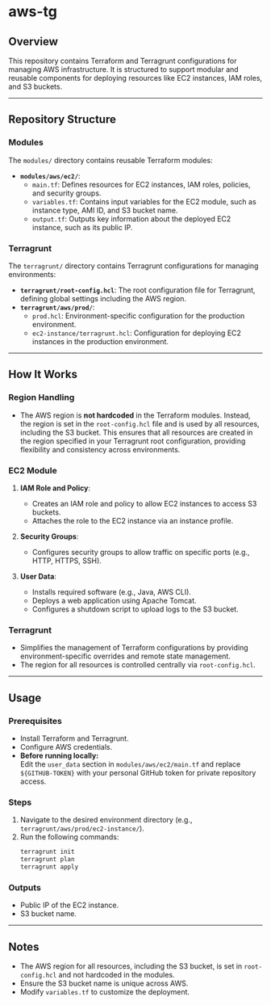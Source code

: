# aws-tg

## Overview
This repository contains Terraform and Terragrunt configurations for managing AWS infrastructure. It is structured to support modular and reusable components for deploying resources like EC2 instances, IAM roles, and S3 buckets.

---

## Repository Structure

### Modules
The `modules/` directory contains reusable Terraform modules:
- **`modules/aws/ec2/`**:
  - `main.tf`: Defines resources for EC2 instances, IAM roles, policies, and security groups.
  - `variables.tf`: Contains input variables for the EC2 module, such as instance type, AMI ID, and S3 bucket name.
  - `output.tf`: Outputs key information about the deployed EC2 instance, such as its public IP.

### Terragrunt
The `terragrunt/` directory contains Terragrunt configurations for managing environments:
- **`terragrunt/root-config.hcl`**: The root configuration file for Terragrunt, defining global settings including the AWS region.
- **`terragrunt/aws/prod/`**:
  - `prod.hcl`: Environment-specific configuration for the production environment.
  - `ec2-instance/terragrunt.hcl`: Configuration for deploying EC2 instances in the production environment.

---

## How It Works

### Region Handling
- The AWS region is **not hardcoded** in the Terraform modules. Instead, the region is set in the `root-config.hcl` file and is used by all resources, including the S3 bucket. This ensures that all resources are created in the region specified in your Terragrunt root configuration, providing flexibility and consistency across environments.

### EC2 Module
1. **IAM Role and Policy**:
   - Creates an IAM role and policy to allow EC2 instances to access S3 buckets.
   - Attaches the role to the EC2 instance via an instance profile.

2. **Security Groups**:
   - Configures security groups to allow traffic on specific ports (e.g., HTTP, HTTPS, SSH).

3. **User Data**:
   - Installs required software (e.g., Java, AWS CLI).
   - Deploys a web application using Apache Tomcat.
   - Configures a shutdown script to upload logs to the S3 bucket.

### Terragrunt
- Simplifies the management of Terraform configurations by providing environment-specific overrides and remote state management.
- The region for all resources is controlled centrally via `root-config.hcl`.

---

## Usage

### Prerequisites
- Install Terraform and Terragrunt.
- Configure AWS credentials.
- **Before running locally:**  
  Edit the `user_data` section in `modules/aws/ec2/main.tf` and replace `${GITHUB-TOKEN}` with your personal GitHub token for private repository access.


### Steps
1. Navigate to the desired environment directory (e.g., `terragrunt/aws/prod/ec2-instance/`).
2. Run the following commands:
   ```bash
   terragrunt init
   terragrunt plan
   terragrunt apply
   ```

### Outputs
- Public IP of the EC2 instance.
- S3 bucket name.

---

## Notes
- The AWS region for all resources, including the S3 bucket, is set in `root-config.hcl` and not hardcoded in the modules.
- Ensure the S3 bucket name is unique across AWS.
- Modify `variables.tf` to customize the deployment.